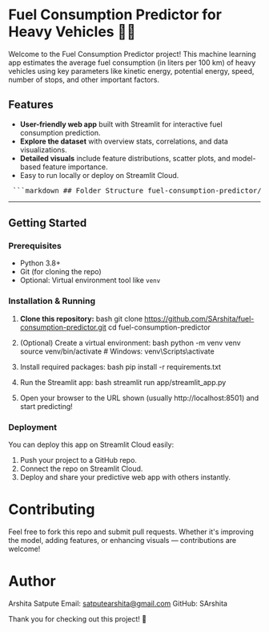 # Fuel Consumption Predictor for Heavy Vehicles 🚛⛽

Welcome to the Fuel Consumption Predictor project! This machine learning app estimates the average fuel consumption (in liters per 100 km) of heavy vehicles using key parameters like kinetic energy, potential energy, speed, number of stops, and other important factors.

## Features

- **User-friendly web app** built with Streamlit for interactive fuel consumption prediction.
- **Explore the dataset** with overview stats, correlations, and data visualizations.
- **Detailed visuals** include feature distributions, scatter plots, and model-based feature importance.
- Easy to run locally or deploy on Streamlit Cloud.

<pre lang="markdown"> ```markdown ## Folder Structure fuel-consumption-predictor/ ├── data/ │ └── heavy_vehicle_data.csv # CSV dataset for training and visualization ├── models/ │ └── fuel_model.pkl # Trained ML model (serialized with joblib) ├── src/ │ └── train_model.py # Script to train and save the ML model ├── .gitignore # Specifies files/folders to ignore in Git ├── generate_data.py # Script to generate synthetic dummy data ├── README.md # Project overview and usage documentation ├── requirements.txt # List of Python dependencies └── streamlit_app.py # Main Streamlit application for user interaction ``` </pre>

---

## Getting Started

### Prerequisites

- Python 3.8+
- Git (for cloning the repo)
- Optional: Virtual environment tool like `venv`

### Installation & Running

1. **Clone this repository:**
   bash
   git clone https://github.com/SArshita/fuel-consumption-predictor.git
   cd fuel-consumption-predictor

2. (Optional) Create a virtual environment:
    bash
    python -m venv venv
    source venv/bin/activate  # Windows: venv\Scripts\activate

3. Install required packages:
    bash
    pip install -r requirements.txt

4. Run the Streamlit app:
    bash
    streamlit run app/streamlit_app.py

5. Open your browser to the URL shown (usually http://localhost:8501) and start predicting!

### Deployment
You can deploy this app on Streamlit Cloud easily:

1. Push your project to a GitHub repo.
2. Connect the repo on Streamlit Cloud.
3. Deploy and share your predictive web app with others instantly.

# Contributing
Feel free to fork this repo and submit pull requests. Whether it's improving the model, adding features, or enhancing visuals — contributions are welcome!

# Author
Arshita Satpute
Email: satputearshita@gmail.com
GitHub: SArshita

Thank you for checking out this project! 🚀
